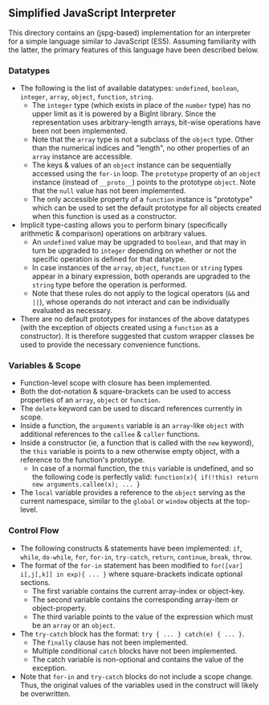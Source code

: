 ## Simplified JavaScript Interpreter

This directory contains an (jspg-based) implementation for an interpreter for a simple language similar to JavaScript (ES5). Assuming familiarity with the latter, the primary features of this language have been described below.

### Datatypes

* The following is the list of available datatypes: `undefined`, `boolean`, `integer`, `array`, `object`, `function`, `string`.
    * The `integer` type (which exists in place of the `number` type) has no upper limit as it is powered by a BigInt library. Since the representation uses arbitrary-length arrays, bit-wise operations have been not been implemented.
    * Note that the `array` type is not a subclass of the `object` type. Other than the numerical indices and "length", no other properties of an `array` instance are accessible.
    * The keys & values of an `object` instance can be sequentially accessed using the `for-in` loop. The `prototype` property of an `object` instance (instead of `__proto__`) points to the prototype `object`. Note that the `null` value has not been implemented.
    * The only accessible property of a `function` instance is "prototype" which can be used to set the default prototype for all objects created when this function is used as a constructor.
* Implicit type-casting allows you to perform binary (specifically arithmetic & comparison) operations on arbitrary values.
    * An `undefined` value may be upgraded to `boolean`, and that may in turn be upgraded to `integer` depending on whether or not the specific operation is defined for that datatype.
    * In case instances of the `array`, `object`, `function` or `string` types appear in a binary expression, both operands are upgraded to the `string` type before the operation is performed.
    * Note that these rules do not apply to the logical operators (`&&` and `||`), whose operands do not interact and can be individually evaluated as necessary.
* There are no default prototypes for instances of the above datatypes (with the exception of objects created using a `function` as a constructor). It is therefore suggested that custom wrapper classes be used to provide the necessary convenience functions.

### Variables & Scope

* Function-level scope with closure has been implemented.
* Both the dot-notation & square-brackets can be used to access properties of an `array`, `object` or `function`.
* The `delete` keyword can be used to discard references currently in scope.
* Inside a function, the `arguments` variable is an `array`-like `object` with additional references to the `callee` & `caller` functions.
* Inside a constructor (ie, a function that is called with the `new` keyword), the `this` variable is points to a new otherwise empty object, with a reference to the function's prototype.
    * In case of a normal function, the `this` variable is undefined, and so the following code is perfectly valid: `function(x){ if(!this) return new arguments.callee(x); ... }`
* The `local` variable provides a reference to the `object` serving as the current namespace, similar to the `global` or `window` objects at the top-level.

### Control Flow

* The following constructs & statements have been implemented: `if`, `while`, `do-while`, `for`, `for-in`, `try-catch`, `return`, `continue`, `break`, `throw`.
* The format of the `for-in` statement has been modified to `for([var] i[,j[,k]] in exp){ ... }` where square-brackets indicate optional sections.
    * The first variable contains the current array-index or object-key.
    * The second variable contains the corresponding array-item or object-property.
    * The third variable points to the value of the expression which must be an `array` or an `object`.
* The `try-catch` block has the format: `try { ... } catch(e) { ... }`.
	* The `finally` clause has not been implemented.
	* Multiple conditional `catch` blocks have not been implemented.
	* The catch variable is non-optional and contains the value of the exception.
* Note that `for-in` and `try-catch` blocks do not include a scope change. Thus, the original values of the variables used in the construct will likely be overwritten.